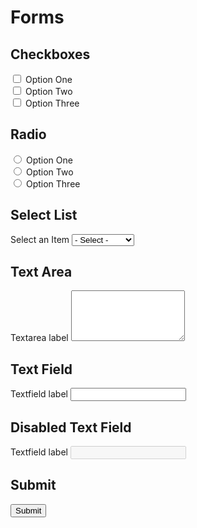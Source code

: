 # Forms

## Checkboxes
<form>
  <div className="checkbox">
    <input type="checkbox" id="checkbox-option1" name="checkbox" value="First"/>
    <label htmlFor="checkbox-option1">Option One</label>
  </div>
  <div className="checkbox">
    <input type="checkbox" id="checkbox-option2" name="checkbox" value="Second"/>
    <label htmlFor="checkbox-option2">Option Two</label>
  </div>
  <div className="checkbox">
    <input type="checkbox" id="checkbox-option3" name="checkbox" value="Third"/>
    <label htmlFor="checkbox-option3">Option Three</label>
  </div>
</form>

## Radio
<form>
  <div className="radio">
    <input type="radio" id="radio-option1" name="radio" value="First" /> 
    <label htmlFor="radio-option1">Option One</label>
  </div>
  <div className="radio">
    <input type="radio" id="radio-option2" name="radio" value="Second" /> 
    <label htmlFor="radio-option2">Option Two</label>
  </div>
  <div className="radio">
    <input type="radio" id="radio-option3" name="radio" value="Third" /> 
    <label htmlFor="radio-option3">Option Three</label>
  </div>
</form>

## Select List
<form>
<label htmlFor="list" >Select an Item</label>
    <select id="list">
    <option value="" defaultValue="selected">- Select -</option>
    <option value="Option One">Option One</option>
    <option value="Option Two">Option Two</option>
    <option value="Option Three">Option Three</option>
    <option value="Option Four">Option Four</option>
</select>
</form>

## Text Area
<form>
  <label htmlFor="text">Textarea label</label>
  <textarea id="text" rows="5"></textarea>
</form>

## Text Field
<form>
  <label className="required" htmlFor="input">Textfield label</label>
  <input id="input"/>
</form>

## Disabled Text Field
<form>
  <label htmlFor="input-disabled">Textfield label</label>
  <input id="input-disabled" disabled/>
</form>

## Submit
<input id="edit-submit" type="submit" value="Submit" />  